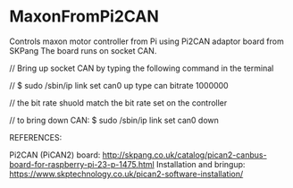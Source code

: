 # MaxonFromPi2CAN
Controls maxon motor controller from Pi using Pi2CAN adaptor board from SKPang
The board runs on socket CAN. 

// Bring up socket CAN by typing the following command in the terminal

// $ sudo /sbin/ip link set can0 up type can bitrate 1000000

// the bit rate shuold match the bit rate set on the controller

// to bring down CAN: $ sudo /sbin/ip link set can0 down


REFERENCES:

Pi2CAN (PiCAN2) board: http://skpang.co.uk/catalog/pican2-canbus-board-for-raspberry-pi-23-p-1475.html
Installation and bringup: https://www.skptechnology.co.uk/pican2-software-installation/
